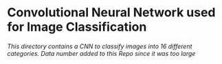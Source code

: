 # Convolutional Neural Network used for Image Classification
###### This directory contains a CNN to classify images into 16 different categories. Data number added to this Repo since it was too large
